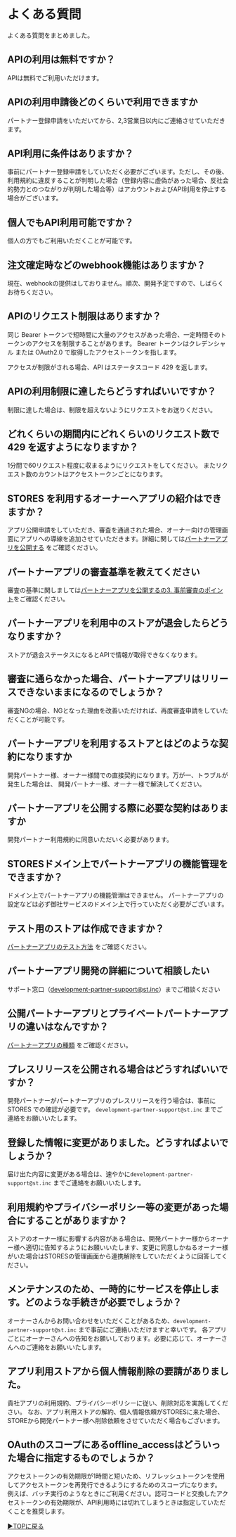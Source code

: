 # よくある質問
よくある質問をまとめました。  


## APIの利用は無料ですか？

APIは無料でご利用いただけます。 

## APIの利用申請後どのくらいで利用できますか

パートナー登録申請をいただいてから、2,3営業日以内にご連絡させていただきます。 

## API利用に条件はありますか？
事前にパートナー登録申請をしていただく必要がございます。ただし、その後、利用規約に違反することが判明した場合（登録内容に虚偽があった場合、反社会的勢力とのつながりが判明した場合等）はアカウントおよびAPI利用を停止する場合がございます。 

## 個人でもAPI利用可能ですか？
個人の方でもご利用いただくことが可能です。 

## 注文確定時などのwebhook機能はありますか？
現在、webhookの提供はしておりません。順次、開発予定ですので、しばらくお待ちください。

## APIのリクエスト制限はありますか？

同じ Bearer トークンで短時間に大量のアクセスがあった場合、一定時間そのトークンのアクセスを制限することがあります。
Bearer トークンはクレデンシャル または OAuth2.0 で取得したアクセストークンを指します。

アクセスが制限がされる場合、API はステータスコード 429 を返します。 

## APIの利用制限に達したらどうすればいいですか？ 

制限に達した場合は、制限を超えないようにリクエストをお送りください。 

## どれくらいの期間内にどれくらいのリクエスト数で 429 を返すようになりますか？

1分間で60リクエスト程度に収まるようにリクエストをしてください。
またリクエスト数のカウントはアクセストークンごとになります。

## STORES を利用するオーナーへアプリの紹介はできますか？ 
アプリ公開申請をしていただき、審査を通過された場合、オーナー向けの管理画面にアプリへの導線を追加させていただきます。詳細に関しては[パートナーアプリを公開する](/partner-app-review.md) をご確認ください。

## パートナーアプリの審査基準を教えてください 
審査の基準に関しましては[パートナーアプリを公開するの3. 事前審査のポイント](https://github.com/heyinc/development-partner-docs/blob/master/partner-app-review.md#3-%E4%BA%8B%E5%89%8D%E5%AF%A9%E6%9F%BB%E3%81%AE%E3%83%9D%E3%82%A4%E3%83%B3%E3%83%88)をご確認ください。

## パートナーアプリを利用中のストアが退会したらどうなりますか？
ストアが退会ステータスになるとAPIで情報が取得できなくなります。  

## 審査に通らなかった場合、パートナーアプリはリリースできないままになるのでしょうか？ 
審査NGの場合、NGとなった理由を改善いただければ、再度審査申請をしていただくことが可能です。 

## パートナーアプリを利用するストアとはどのような契約になりますか 
開発パートナー様、オーナー様間での直接契約になります。万が一、トラブルが発生した場合は、 開発パートナー様、オーナー様で解決してください。

## パートナーアプリを公開する際に必要な契約はありますか 
開発パートナー利用規約に同意いただいく必要があります。  

## STORESドメイン上でパートナーアプリの機能管理をできますか？ 
ドメイン上でパートナーアプリの機能管理はできません。 パートナーアプリの設定などは必ず御社サービスのドメイン上で行っていただく必要がございます。 

## テスト用のストアは作成できますか？ 
[パートナーアプリのテスト方法](https://github.com/heyinc/development-partner-docs/blob/master/partner-app.md#%E3%83%91%E3%83%BC%E3%83%88%E3%83%8A%E3%83%BC%E3%82%A2%E3%83%97%E3%83%AA%E3%81%AE%E3%83%86%E3%82%B9%E3%83%88%E6%96%B9%E6%B3%95) をご確認ください。

## パートナーアプリ開発の詳細について相談したい 
サポート窓口（development-partner-support@st.inc）までご相談ください 

## 公開パートナーアプリとプライベートパートナーアプリの違いはなんですか？ 
[パートナーアプリの種類](https://github.com/heyinc/development-partner-docs/blob/master/partner-app.md#%E3%83%91%E3%83%BC%E3%83%88%E3%83%8A%E3%83%BC%E3%82%A2%E3%83%97%E3%83%AA%E3%81%AE%E7%A8%AE%E9%A1%9E) をご確認ください。

## プレスリリースを公開される場合はどうすればいいですか？ 
開発パートナーがパートナーアプリのプレスリリースを行う場合は、事前に STORES での確認が必要です。 `development-partner-support@st.inc` までご連絡をお願いいたします。 

## 登録した情報に変更がありました。どうすればよいでしょうか？ 
届け出た内容に変更がある場合は、速やかに`development-partner-support@st.inc` までご連絡をお願いいたします。

## 利用規約やプライバシーポリシー等の変更があった場合にすることがありますか？ 
ストアのオーナー様に影響する内容がある場合は、開発パートナー様からオーナー様へ適切に告知するようにお願いいたします、変更に同意しかねるオーナー様がいた場合はSTORESの管理画面から連携解除をしていただくように回答してください。

## メンテナンスのため、一時的にサービスを停止します。どのような手続きが必要でしょうか？

 オーナーさんからお問い合わせをいただくことがあるため、`development-partner-support@st.inc` まで事前にご連絡いただけますと幸いです。
 各アプリごとにオーナーさんへの告知をお願いしております。必要に応じて、オーナーさんへのご連絡をお願いいたします。

## アプリ利用ストアから個人情報削除の要請がありました。

貴社アプリの利用規約、プライバシーポリシーに従い、削除対応を実施してください。
なお、アプリ利用ストアの解約、個人情報依頼がSTORESに来た場合、STOREから開発パートナー様へ削除依頼をさせていただく場合もございます。


## OAuthのスコープにあるoffline_accessはどういった場合に指定するものでしょうか？

アクセストークンの有効期限が1時間と短いため、リフレッシュトークンを使用してアクセストークンを再発行できるようにするためのスコープになります。
例えば、バッチ実行のようなときにご利用ください。認可コードと交換したアクセストークンの有効期限が、API利用時には切れてしまうときは指定していただくことを推奨します。


[▶︎TOPに戻る](README.md)
